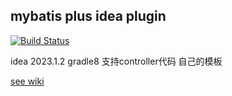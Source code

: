 ## mybatis plus idea plugin



[![Build Status](https://travis-ci.org/kana112233/mybatis-plus-plugin.svg?branch=dev)](https://travis-ci.org/kana112233/mybatis-plus-plugin)

idea 2023.1.2 gradle8
支持controller代码 自己的模板

[see wiki](https://github.com/kana112233/mybatis-plus-plugin/wiki)
